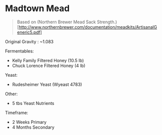Madtown Mead
===

> Based on (Northern Brewer Mead Sack Strength.)[http://www.northernbrewer.com/documentation/meadkits/ArtisanalGeneric5.pdf]

Original Gravity : ~1.083

Fermentables:

* Kelly Family Filtered Honey (10.5 lb)
* Chuck Lorence Filtered Honey (4 lb)

Yeast:

* Rudesheimer Yeast (Wyeast 4783)

Other:

* 5 tbs Yeast Nutrients

Timeframe:

* 2 Weeks Primary
* 4 Months Secondary
